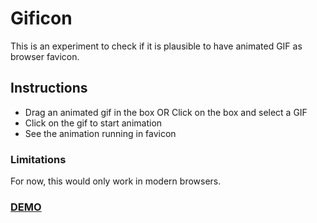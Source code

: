 # Gificon
This is an experiment to check if it is  plausible to have animated GIF as browser favicon.

## Instructions
- Drag an animated gif in the box OR Click on the  box and  select a GIF
- Click on the gif to start animation
- See  the animation running in  favicon

### Limitations
For  now, this would only work in modern browsers.


### [DEMO]([https://hassaanz.github.io/gificon/index.html])
